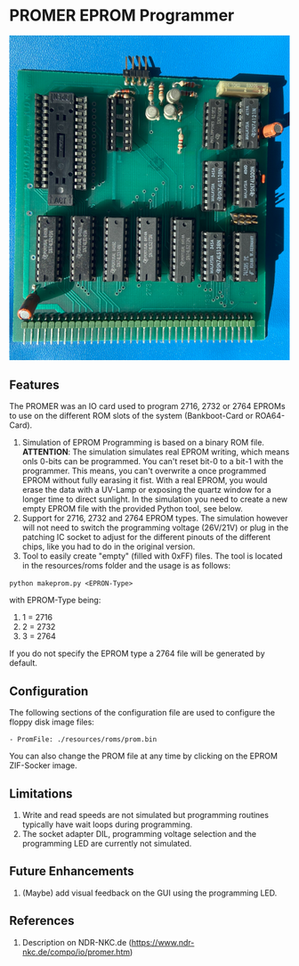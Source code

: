 # PROMER EPROM Programmer

![PROMER-Interface](./PROMER.png)

## Features

The PROMER was an IO card used to program 2716, 2732 or 2764 EPROMs to use on the different ROM slots of the system (Bankboot-Card or ROA64-Card).

1. Simulation of EPROM Programming is based on a binary ROM file. **ATTENTION**: The simulation simulates real EPROM writing, which means onls 0-bits can be programmed. You can't reset bit-0 to a bit-1 with the programmer. This means, you can't overwrite a once programmed EPROM without fully earasing it fist. With a real EPROM, you would erase the data with a UV-Lamp or exposing the quartz window for a longer time to direct sunlight. In the simulation you need to create a new empty EPROM file with the provided Python tool, see below. 
2. Support for 2716, 2732 and 2764 EPROM types. The simulation however will not need to switch the programming voltage (26V/21V) or plug in the patching IC socket to adjust for the different pinouts of the different chips, like you had to do in the original version.
3. Tool to easily create "empty" (filled with 0xFF) files. The tool is located in the resources/roms folder and the usage is as follows:

```python makeprom.py <EPRON-Type>```

with EPROM-Type being:

1. 1 = 2716
2. 2 = 2732
3. 3 = 2764

If you do not specify the EPROM type a 2764 file will be generated by default.


## Configuration

The following sections of the configuration file are used to configure the floppy disk image files:

    - PromFile: ./resources/roms/prom.bin

You can also change the PROM file at any time by clicking on the EPROM ZIF-Socker image.

## Limitations

1. Write and read speeds are not simulated but programming routines typically have wait loops during programming.
2. The socket adapter DIL, programming voltage selection and the programming LED are currently not simulated.

## Future Enhancements

1. (Maybe) add visual feedback on the GUI using the programming LED.

## References

1. Description on NDR-NKC.de (https://www.ndr-nkc.de/compo/io/promer.htm)
